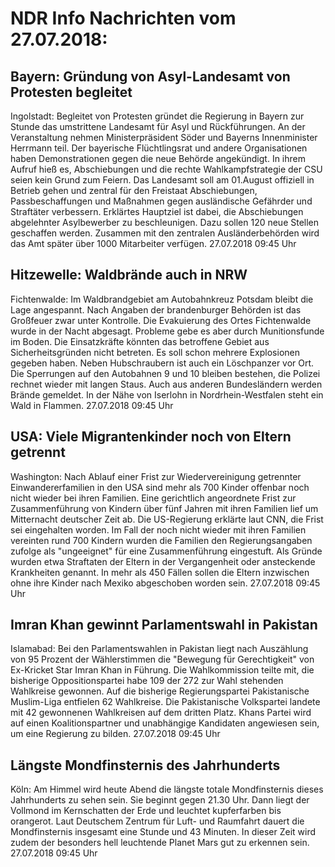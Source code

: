 # NDR Info Nachrichten vom 27.07.2018:


## Bayern: Gründung von Asyl-Landesamt von Protesten begleitet
Ingolstadt: 		Begleitet von Protesten gründet die Regierung in Bayern zur Stunde das umstrittene Landesamt für Asyl und Rückführungen. An der Veranstaltung nehmen Ministerpräsident Söder und Bayerns Innenminister Herrmann teil. Der bayerische Flüchtlingsrat und andere Organisationen haben Demonstrationen gegen die neue Behörde angekündigt. In ihrem Aufruf hieß es, Abschiebungen und die rechte Wahlkampfstrategie der CSU seien kein Grund zum Feiern. Das Landesamt soll am 01.August offiziell in Betrieb gehen und zentral für den Freistaat Abschiebungen, Passbeschaffungen und Maßnahmen gegen ausländische Gefährder und Straftäter verbessern. Erklärtes Hauptziel ist dabei, die Abschiebungen abgelehnter Asylbewerber zu beschleunigen. Dazu sollen 120 neue Stellen geschaffen werden. Zusammen mit den zentralen Ausländerbehörden wird das Amt später über 1000 Mitarbeiter verfügen. 27.07.2018 09:45 Uhr 

## Hitzewelle: Waldbrände auch in NRW
Fichtenwalde: Im Waldbrandgebiet am Autobahnkreuz Potsdam bleibt die Lage angespannt. Nach Angaben der brandenburger Behörden ist das Großfeuer zwar unter Kontrolle. Die Evakuierung des Ortes Fichtenwalde wurde in der Nacht abgesagt. Probleme gebe es aber durch Munitionsfunde im Boden. Die Einsatzkräfte könnten das betroffene Gebiet aus Sicherheitsgründen nicht betreten. Es soll schon mehrere Explosionen gegeben haben. Neben Hubschraubern ist auch ein Löschpanzer vor Ort. Die Sperrungen auf den Autobahnen 9 und 10 bleiben bestehen, die Polizei rechnet wieder mit langen Staus. Auch aus anderen Bundesländern werden Brände gemeldet. In der Nähe von Iserlohn in Nordrhein-Westfalen steht ein Wald in Flammen. 27.07.2018 09:45 Uhr 

## USA: Viele Migrantenkinder noch von Eltern getrennt
Washington: Nach Ablauf einer Frist zur Wiedervereinigung getrennter Einwandererfamilien in den USA sind mehr als 700 Kinder offenbar noch nicht wieder bei ihren Familien. Eine gerichtlich angeordnete Frist zur Zusammenführung von Kindern über fünf Jahren mit ihren Familien lief um Mitternacht deutscher Zeit ab. Die US-Regierung erklärte laut CNN, die Frist sei eingehalten worden. Im Fall der noch nicht wieder mit ihren Familien vereinten rund 700 Kindern wurden die Familien den Regierungsangaben zufolge als "ungeeignet" für eine Zusammenführung eingestuft. Als Gründe wurden etwa Straftaten der Eltern in der Vergangenheit oder ansteckende Krankheiten genannt. In mehr als 450 Fällen sollen die Eltern inzwischen ohne ihre Kinder nach Mexiko abgeschoben worden sein. 27.07.2018 09:45 Uhr 

## Imran Khan gewinnt Parlamentswahl in Pakistan
Islamabad: Bei den Parlamentswahlen in Pakistan liegt nach Auszählung von 95 Prozent der Wählerstimmen die "Bewegung für Gerechtigkeit" von Ex-Kricket Star Imran Khan in Führung. Die Wahlkommission teilte mit, die bisherige Oppositionspartei habe 109 der 272 zur Wahl stehenden Wahlkreise gewonnen. Auf die bisherige Regierungspartei Pakistanische Muslim-Liga entfielen 62 Wahlkreise. Die Pakistanische Volkspartei landete mit 42 gewonnenen Wahlkreisen auf dem dritten Platz. Khans Partei wird auf einen Koalitionspartner und unabhängige Kandidaten angewiesen sein, um eine Regierung zu bilden. 27.07.2018 09:45 Uhr 

## Längste Mondfinsternis des Jahrhunderts
Köln: Am Himmel wird heute Abend die längste totale Mondfinsternis dieses Jahrhunderts zu sehen sein. Sie beginnt gegen 21.30 Uhr. Dann liegt der Vollmond im Kernschatten der Erde und leuchtet kupferfarben bis orangerot. Laut Deutschem Zentrum für Luft- und Raumfahrt dauert die Mondfinsternis insgesamt eine Stunde und 43 Minuten. In dieser Zeit wird zudem der besonders hell leuchtende Planet Mars gut zu erkennen sein. 27.07.2018 09:45 Uhr 
